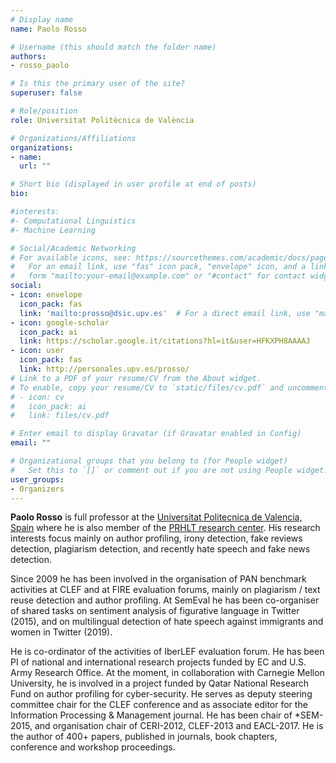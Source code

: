 ```yaml
---
# Display name
name: Paolo Rosso

# Username (this should match the folder name)
authors:
- rosso_paolo

# Is this the primary user of the site?
superuser: false

# Role/position
role: Universitat Politècnica de València

# Organizations/Affiliations
organizations:
- name: 
  url: ""

# Short bio (displayed in user profile at end of posts)
bio: 

#interests:
#- Computational Linguistics
#- Machine Learning

# Social/Academic Networking
# For available icons, see: https://sourcethemes.com/academic/docs/page-builder/#icons
#   For an email link, use "fas" icon pack, "envelope" icon, and a link in the
#   form "mailto:your-email@example.com" or "#contact" for contact widget.
social:
- icon: envelope
  icon_pack: fas
  link: 'mailto:prosso@dsic.upv.es'  # For a direct email link, use "mailto:prosso@dsic.upv.es".
- icon: google-scholar
  icon_pack: ai
  link: https://scholar.google.it/citations?hl=it&user=HFKXPH8AAAAJ
- icon: user
  icon_pack: fas
  link: http://personales.upv.es/prosso/
# Link to a PDF of your resume/CV from the About widget.
# To enable, copy your resume/CV to `static/files/cv.pdf` and uncomment the lines below.
# - icon: cv
#   icon_pack: ai
#   link: files/cv.pdf

# Enter email to display Gravatar (if Gravatar enabled in Config)
email: ""

# Organizational groups that you belong to (for People widget)
#   Set this to `[]` or comment out if you are not using People widget.
user_groups:
- Organizers
---
```


**Paolo Rosso** is full professor at the [Universitat Politecnica de Valencia, Spain](http://www.upv.es/index-en.html) where he is also member of the [PRHLT research center](https://www.prhlt.upv.es/wp/). His research interests focus mainly on author profiling, irony detection, fake reviews detection, plagiarism detection, and recently hate speech and fake news detection.

Since 2009 he has been involved in the organisation of PAN benchmark activities at CLEF and at FIRE evaluation forums, mainly on plagiarism / text reuse detection and author profiling. At SemEval he has been co-organiser of shared tasks on sentiment analysis of figurative language in Twitter (2015), and on multilingual detection of hate speech against immigrants and women in Twitter (2019). 

He is co-ordinator of the activities of IberLEF evaluation forum. He has been PI of national and international research projects funded by EC and U.S. Army Research Office. At the moment, in collaboration with Carnegie Mellon University, he is involved in a project funded by Qatar National Research Fund on author profiling for cyber-security. He serves as deputy steering committee chair for the CLEF conference and as associate editor for the Information Processing & Management journal. He has been chair of \*SEM-2015, and organisation chair of CERI-2012, CLEF-2013 and EACL-2017. He is the author of 400+ papers, published in journals, book chapters, conference and workshop proceedings.
